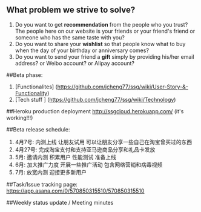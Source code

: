## What problem we strive to solve?
1. Do you want to get **recommendation** from the people who you trust? The people here on our website is your friends or your friend's friend or someone who has the same taste with you?
2. Do you want to share your **wishlist** so that people know what to buy when the day of your birthday or anniversary comes?
3. Do you want to send your friend a **gift** simply by providing his/her email address? or Weibo account? or Alipay account?


##Beta phase:
1. [Functionalites] (https://github.com/jcheng77/ssg/wiki/User-Story-&-Functionality)
2. [Tech stuff ] (https://github.com/jcheng77/ssg/wiki/Technology)

##Heroku production deployment
http://ssgcloud.herokuapp.com/  (it's working!!!)

##Beta release schedule:
1. 4月7号: 内测上线 让朋友试用 可以让朋友分享一些自己在淘宝曾买过的东西
2. 4月27号: 完成淘宝支付和支持亚马逊商品分享和礼品卡发放
3. 5月: 邀请内测 积累用户 性能测试 准备上线 
4. 6月: 加大推广力度 开展一些推广活动 包含网络营销和病毒视频
5. 7月: 放宽内测 迎接更多新用户

##Task/Issue tracking page:
https://app.asana.com/0/570850315510/570850315510

##Weekly status update / Meeting minutes
